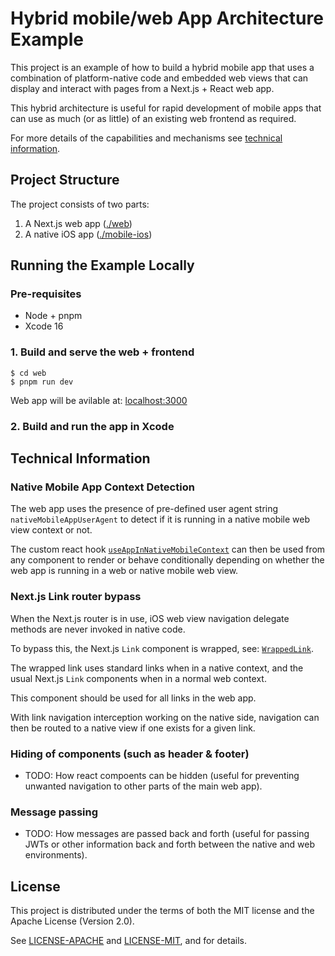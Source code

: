 # Hybrid mobile/web App Architecture Example

This project is an example of how to build a hybrid mobile app that uses a combination of platform-native code and embedded web views that can display and interact with pages from a Next.js + React web app.

This hybrid architecture is useful for rapid development of mobile apps that can use as much (or as little) of an existing web frontend as required.

For more details of the capabilities and mechanisms see [technical information](#technical-information).

## Project Structure

The project consists of two parts:

1. A Next.js web app ([./web](./web))
2. A native iOS app ([./mobile-ios](./mobile-ios))

## Running the Example Locally

### Pre-requisites

* Node + pnpm
* Xcode 16

### 1. Build and serve the web + frontend

```
$ cd web
$ pnpm run dev 
```

Web app will be avilable at: [localhost:3000](http://localhost:3000)

### 2. Build and run the app in Xcode


## Technical Information

### Native Mobile App Context Detection

The web app uses the presence of pre-defined user agent string `nativeMobileAppUserAgent` to detect if it is running in a native mobile web view context or not.

The custom react hook [`useAppInNativeMobileContext`](./web/src/hooks/useAppInNativeMobileContext.ts) can then be used from any component to render or behave conditionally depending on whether the web app is running in a web or native mobile web view.

### Next.js Link router bypass

When the Next.js router is in use, iOS web view navigation delegate methods are never invoked in native code.

To bypass this, the Next.js `Link` component is wrapped, see: [`WrappedLink`](./web/src/components/WrappedLink/WrappedLink.tsx).

The wrapped link uses standard links when in a native context, and the usual Next.js `Link` components when in a normal web context.

This component should be used for all links in the web app.

With link navigation interception working on the native side, navigation can then be routed to a native view if one exists for a given link.

### Hiding of components (such as header & footer)

* TODO: How react compoents can be hidden (useful for preventing unwanted navigation to other parts of the main web app).

### Message passing

* TODO: How messages are passed back and forth (useful for passing JWTs or other information back and forth between the native and web environments).


## License

This project is distributed under the terms of both the MIT license and the
Apache License (Version 2.0).

See [LICENSE-APACHE](LICENSE-APACHE) and [LICENSE-MIT](LICENSE-MIT), and for
details.
